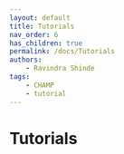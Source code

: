 ```yaml
---
layout: default
title: Tutorials
nav_order: 6
has_children: true
permalink: /docs/Tutorials
authors:
    - Ravindra Shinde
tags:
    - CHAMP
    - tutorial
---
```


# Tutorials

